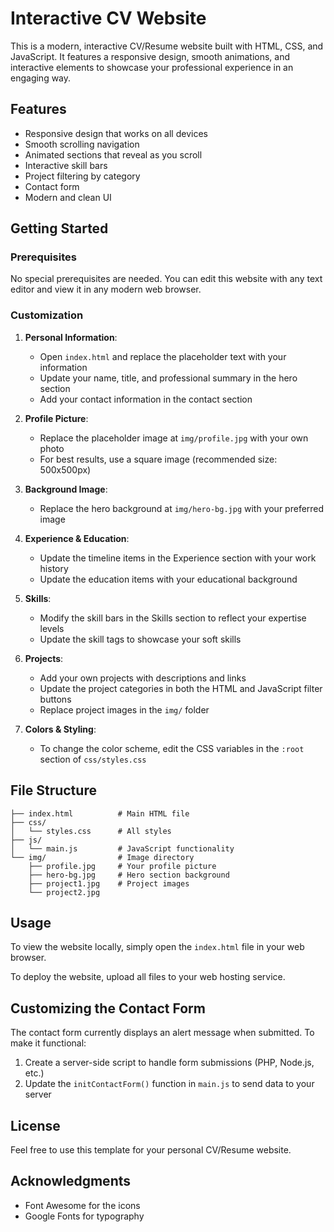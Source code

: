 # Interactive CV Website

This is a modern, interactive CV/Resume website built with HTML, CSS, and JavaScript. It features a responsive design, smooth animations, and interactive elements to showcase your professional experience in an engaging way.

## Features

- Responsive design that works on all devices
- Smooth scrolling navigation
- Animated sections that reveal as you scroll
- Interactive skill bars
- Project filtering by category
- Contact form
- Modern and clean UI

## Getting Started

### Prerequisites

No special prerequisites are needed. You can edit this website with any text editor and view it in any modern web browser.

### Customization

1. **Personal Information**:
   - Open `index.html` and replace the placeholder text with your information
   - Update your name, title, and professional summary in the hero section
   - Add your contact information in the contact section

2. **Profile Picture**:
   - Replace the placeholder image at `img/profile.jpg` with your own photo
   - For best results, use a square image (recommended size: 500x500px)

3. **Background Image**:
   - Replace the hero background at `img/hero-bg.jpg` with your preferred image

4. **Experience & Education**:
   - Update the timeline items in the Experience section with your work history
   - Update the education items with your educational background

5. **Skills**:
   - Modify the skill bars in the Skills section to reflect your expertise levels
   - Update the skill tags to showcase your soft skills

6. **Projects**:
   - Add your own projects with descriptions and links
   - Update the project categories in both the HTML and JavaScript filter buttons
   - Replace project images in the `img/` folder

7. **Colors & Styling**:
   - To change the color scheme, edit the CSS variables in the `:root` section of `css/styles.css`

## File Structure

```
├── index.html          # Main HTML file
├── css/
│   └── styles.css      # All styles
├── js/
│   └── main.js         # JavaScript functionality
└── img/                # Image directory
    ├── profile.jpg     # Your profile picture
    ├── hero-bg.jpg     # Hero section background
    ├── project1.jpg    # Project images
    └── project2.jpg
```

## Usage

To view the website locally, simply open the `index.html` file in your web browser.

To deploy the website, upload all files to your web hosting service.

## Customizing the Contact Form

The contact form currently displays an alert message when submitted. To make it functional:

1. Create a server-side script to handle form submissions (PHP, Node.js, etc.)
2. Update the `initContactForm()` function in `main.js` to send data to your server

## License

Feel free to use this template for your personal CV/Resume website.

## Acknowledgments

* Font Awesome for the icons
* Google Fonts for typography